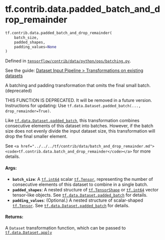 <div itemscope itemtype="http://developers.google.com/ReferenceObject">
<meta itemprop="name" content="tf.contrib.data.padded_batch_and_drop_remainder" />
</div>

# tf.contrib.data.padded_batch_and_drop_remainder

``` python
tf.contrib.data.padded_batch_and_drop_remainder(
    batch_size,
    padded_shapes,
    padding_values=None
)
```



Defined in [`tensorflow/contrib/data/python/ops/batching.py`](https://www.tensorflow.org/code/tensorflow/contrib/data/python/ops/batching.py).

See the guide: [Dataset Input Pipeline > Transformations on existing datasets](../../../../../api_guides/python/input_dataset.md#Transformations_on_existing_datasets)

A batching and padding transformation that omits the final small batch. (deprecated)

THIS FUNCTION IS DEPRECATED. It will be removed in a future version.
Instructions for updating:
Use `tf.data.Dataset.padded_batch(..., drop_remainder=True)`.

Like <a href="../../../tf/data/Dataset.md#padded_batch"><code>tf.data.Dataset.padded_batch</code></a>, this transformation combines
consecutive elements of this dataset into batches. However, if the batch
size does not evenly divide the input dataset size, this transformation will
drop the final smaller element.

See `<a href="../../../tf/contrib/data/batch_and_drop_remainder.md"><code>tf.contrib.data.batch_and_drop_remainder</code></a>` for more details.

#### Args:

* <b>`batch_size`</b>: A <a href="../../../tf/int64.md"><code>tf.int64</code></a> scalar <a href="../../../tf/Tensor.md"><code>tf.Tensor</code></a>, representing the number of
    consecutive elements of this dataset to combine in a single batch.
* <b>`padded_shapes`</b>: A nested structure of <a href="../../../tf/TensorShape.md"><code>tf.TensorShape</code></a> or
    <a href="../../../tf/int64.md"><code>tf.int64</code></a> vector tensor-like objects. See
    <a href="../../../tf/data/Dataset.md#padded_batch"><code>tf.data.Dataset.padded_batch</code></a> for details.
* <b>`padding_values`</b>: (Optional.) A nested structure of scalar-shaped
    <a href="../../../tf/Tensor.md"><code>tf.Tensor</code></a>. See <a href="../../../tf/data/Dataset.md#padded_batch"><code>tf.data.Dataset.padded_batch</code></a> for details.


#### Returns:

A `Dataset` transformation function, which can be passed to
<a href="../../../tf/data/Dataset.md#apply"><code>tf.data.Dataset.apply</code></a>